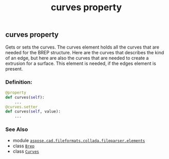 ﻿---
title: curves property
second_title: Aspose.CAD for Python via .NET API References
description: 
type: docs
weight: 30
url: /python-net/aspose.cad.fileformats.collada.fileparser.elements/brep/curves/
is_root: false
---

## curves property


Gets or sets the curves.
The curves element holds all the curves that are needed for the BREP structure.
Here are the curves that describes the kind of an edge, but here are also the curves that are needed to create a extrusion for a surface.
This element is needed, if the edges element is present.
### Definition:
```python
@property
def curves(self):
    ...
@curves.setter
def curves(self, value):
    ...
```

### See Also
* module [`aspose.cad.fileformats.collada.fileparser.elements`](../../)
* class [`Brep`](/cad/python-net/aspose.cad.fileformats.collada.fileparser.elements/brep)
* class [`Curves`](/cad/python-net/aspose.cad.fileformats.collada.fileparser.elements/curves)
